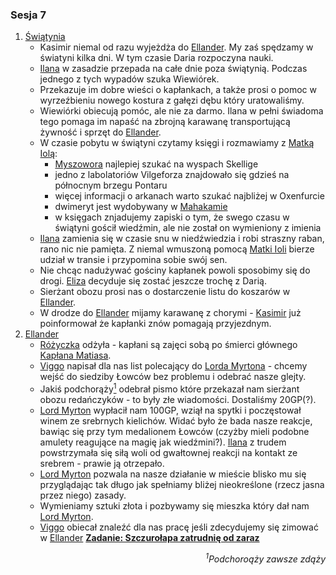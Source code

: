 ### Sesja 7
1. [Świątynia](#l_smelitele)
    * Kasimir niemal od razu wyjeżdża do [Ellander](#l_ellander). My zaś spędzamy w światyni kilka dni. W tym czasie Daria rozpoczyna nauki.
    * [Ilana](#g_ilana) w zasadzie przepada na całe dnie poza świątynią. Podczas jednego z tych wypadów szuka Wiewiórek.
    * Przekazuje im dobre wieści o kapłankach, a także prosi o pomoc w wyrzeźbieniu nowego kostura z gałęzi dębu który uratowaliśmy.
    * Wiewiórki obiecują pomóc, ale nie za darmo. Ilana w pełni świadoma tego pomaga im napaść na zbrojną karawanę transportującą żywność i sprzęt do [Ellander](#l_ellander).
    * W czasie pobytu w świątyni czytamy księgi i rozmawiamy z [Matką Iolą](#p_matka_iola):
        * [Myszowora](#p_myszowor) najlepiej szukać na wyspach Skellige
        * jedno z labolatoriów Vilgeforza znajdowało się gdzieś na północnym brzegu Pontaru
        * więcej informacji o arkanach warto szukać najbliżej w Oxenfurcie
        * dwimeryt jest wydobywany w [Mahakamie](#l_mahakam)
        * w księgach znjadujemy zapiski o tym, że swego czasu w świątyni gościł wiedźmin, ale nie został on wymieniony z imienia
    * [Ilana](#g_ilana) zamienia się w czasie snu w niedźwiedzia i robi straszny raban, rano nic nie pamięta. Z niemal wmuszoną pomocą [Matki Ioli](#p_matka_iola) bierze udział w transie i przypomina sobie swój sen.
    * Nie chcąc nadużywać gościny kapłanek powoli sposobimy się do drogi. [Eliza](#p_eliza) decyduje się zostać jeszcze trochę z Darią.
    * Sierżant obozu prosi nas o dostarczenie listu do koszarów w [Ellander](#l_ellander).
    * W drodze do [Ellander](#l_ellander) mijamy karawanę z chorymi - [Kasimir](#g_kasimir) już poinformował że kapłanki znów pomagają przyjezdnym.
2. [Ellander](#l_m_ellander)
    * [Różyczka](#l_rozyczka) odżyła - kapłani są zajęci sobą po śmierci głównego [Kapłana Matiasa](#p_kaplan_matias).
    * [Viggo](#p_viggo_regner) napisał dla nas list polecający do [Lorda Myrtona](#p_lord_myrton) - chcemy wejść do siedziby Łowców bez problemu i odebrać nasze glejty.
    * Jakiś podchorąży[<sup>1</sup>](#ad1) odebrał pismo które przekazał nam sierżant obozu redańczyków - to były złe wiadomości. Dostaliśmy 20GP(?).
    * [Lord Myrton](#p_lord_myrton) wypłacił nam 100GP, wziął na spytki i poczęstował winem ze srebrnych kielichów. Widać było że bada nasze reakcje, bawiąc się przy tym medalionem Łowców (czyżby mieli podobne amulety reagujące na magię jak wiedźmini?). [Ilana](#g_ilana) z trudem powstrzymała się siłą woli od gwałtownej reakcji na kontakt ze srebrem - prawie ją otrzepało.
    * [Lord Myrton](#p_lord_myrton) pozwala na nasze działanie w mieście blisko mu się przyglądając tak długo jak spełniamy bliżej nieokreślone (rzecz jasna przez niego) zasady.
    * Wymieniamy sztuki złota i pozbywamy się mieszka który dał nam [Lord Myrton](#p_lord_myrton).
    * [Viggo](#p_viggo_regner) obiecał znaleźć dla nas pracę jeśli zdecydujemy się zimować w [Ellander](#l_m_ellander) **[Zadanie: Szczurołapa zatrudnię od zaraz](#z_q8)**
<div align="right"><i><a id='ad1'></a><sup>1</sup>Podchoroąży zawsze zdąży</i></div>